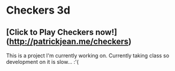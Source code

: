 # Checkers 3d

## [Click to Play Checkers now!] (http://patrickjean.me/checkers)

This is a project I'm currently working on. Currently taking class so development on it is slow... :'(
